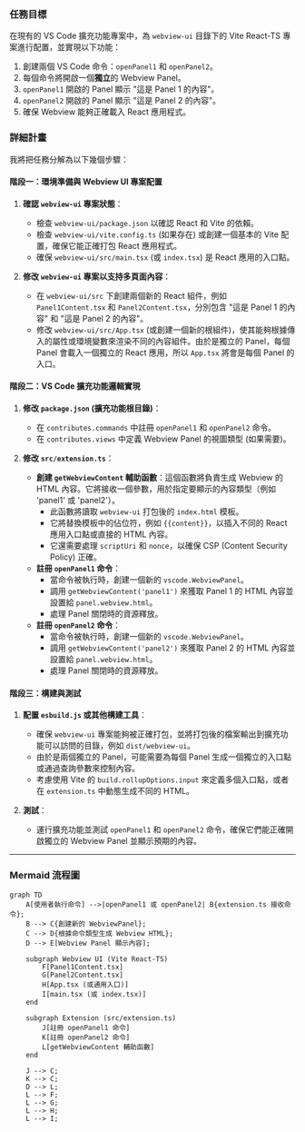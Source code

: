 ### **任務目標**

在現有的 VS Code 擴充功能專案中，為 `webview-ui` 目錄下的 Vite React-TS 專案進行配置，並實現以下功能：

1.  創建兩個 VS Code 命令：`openPanel1` 和 `openPanel2`。
2.  每個命令將開啟一個**獨立**的 Webview Panel。
3.  `openPanel1` 開啟的 Panel 顯示 "這是 Panel 1 的內容"。
4.  `openPanel2` 開啟的 Panel 顯示 "這是 Panel 2 的內容"。
5.  確保 Webview 能夠正確載入 React 應用程式。

### **詳細計畫**

我將把任務分解為以下幾個步驟：

#### **階段一：環境準備與 Webview UI 專案配置**

1.  **確認 `webview-ui` 專案狀態**：
    *   檢查 `webview-ui/package.json` 以確認 React 和 Vite 的依賴。
    *   檢查 `webview-ui/vite.config.ts` (如果存在) 或創建一個基本的 Vite 配置，確保它能正確打包 React 應用程式。
    *   確保 `webview-ui/src/main.tsx` (或 `index.tsx`) 是 React 應用的入口點。

2.  **修改 `webview-ui` 專案以支持多頁面內容**：
    *   在 `webview-ui/src` 下創建兩個新的 React 組件，例如 `Panel1Content.tsx` 和 `Panel2Content.tsx`，分別包含 "這是 Panel 1 的內容" 和 "這是 Panel 2 的內容"。
    *   修改 `webview-ui/src/App.tsx` (或創建一個新的根組件)，使其能夠根據傳入的屬性或環境變數來渲染不同的內容組件。由於是獨立的 Panel，每個 Panel 會載入一個獨立的 React 應用，所以 `App.tsx` 將會是每個 Panel 的入口。

#### **階段二：VS Code 擴充功能邏輯實現**

1.  **修改 `package.json` (擴充功能根目錄)**：
    *   在 `contributes.commands` 中註冊 `openPanel1` 和 `openPanel2` 命令。
    *   在 `contributes.views` 中定義 Webview Panel 的視圖類型 (如果需要)。

2.  **修改 `src/extension.ts`**：
    *   **創建 `getWebviewContent` 輔助函數**：這個函數將負責生成 Webview 的 HTML 內容。它將接收一個參數，用於指定要顯示的內容類型（例如 'panel1' 或 'panel2'）。
        *   此函數將讀取 `webview-ui` 打包後的 `index.html` 模板。
        *   它將替換模板中的佔位符，例如 `{{content}}`，以插入不同的 React 應用入口點或直接的 HTML 內容。
        *   它還需要處理 `scriptUri` 和 `nonce`，以確保 CSP (Content Security Policy) 正確。
    *   **註冊 `openPanel1` 命令**：
        *   當命令被執行時，創建一個新的 `vscode.WebviewPanel`。
        *   調用 `getWebviewContent('panel1')` 來獲取 Panel 1 的 HTML 內容並設置給 `panel.webview.html`。
        *   處理 Panel 關閉時的資源釋放。
    *   **註冊 `openPanel2` 命令**：
        *   當命令被執行時，創建一個新的 `vscode.WebviewPanel`。
        *   調用 `getWebviewContent('panel2')` 來獲取 Panel 2 的 HTML 內容並設置給 `panel.webview.html`。
        *   處理 Panel 關閉時的資源釋放。

#### **階段三：構建與測試**

1.  **配置 `esbuild.js` 或其他構建工具**：
    *   確保 `webview-ui` 專案能夠被正確打包，並將打包後的檔案輸出到擴充功能可以訪問的目錄，例如 `dist/webview-ui`。
    *   由於是兩個獨立的 Panel，可能需要為每個 Panel 生成一個獨立的入口點或通過查詢參數來控制內容。
    *   考慮使用 Vite 的 `build.rollupOptions.input` 來定義多個入口點，或者在 `extension.ts` 中動態生成不同的 HTML。

2.  **測試**：
    *   運行擴充功能並測試 `openPanel1` 和 `openPanel2` 命令，確保它們能正確開啟獨立的 Webview Panel 並顯示預期的內容。

---

### **Mermaid 流程圖**

```mermaid
graph TD
    A[使用者執行命令] -->|openPanel1 或 openPanel2| B{extension.ts 接收命令};
    B --> C{創建新的 WebviewPanel};
    C --> D{根據命令類型生成 Webview HTML};
    D --> E[Webview Panel 顯示內容];

    subgraph Webview UI (Vite React-TS)
        F[Panel1Content.tsx]
        G[Panel2Content.tsx]
        H[App.tsx (或通用入口)]
        I[main.tsx (或 index.tsx)]
    end

    subgraph Extension (src/extension.ts)
        J[註冊 openPanel1 命令]
        K[註冊 openPanel2 命令]
        L[getWebviewContent 輔助函數]
    end

    J --> C;
    K --> C;
    D --> L;
    L --> F;
    L --> G;
    L --> H;
    L --> I;